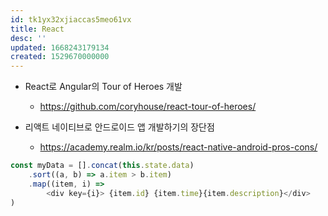 ```yaml
---
id: tk1yx32xjiaccas5meo61vx
title: React
desc: ''
updated: 1668243179134
created: 1529670000000
---
```


- React로 Angular의 Tour of Heroes 개발
    - https://github.com/coryhouse/react-tour-of-heroes/

- 리액트 네이티브로 안드로이드 앱 개발하기의 장단점
    - https://academy.realm.io/kr/posts/react-native-android-pros-cons/


```js
const myData = [].concat(this.state.data)
	.sort((a, b) => a.item > b.item)
	.map((item, i) => 
		<div key={i}> {item.id} {item.time}{item.description}</div>
)
```